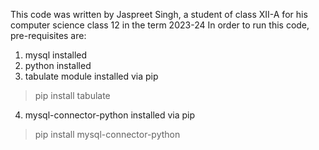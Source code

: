 This code was written by Jaspreet Singh, a student of class XII-A for his computer science class 12 in the term 2023-24
In order to run this code, pre-requisites are:
1. mysql installed
2. python installed
3. tabulate module installed via pip
>pip install tabulate
4. mysql-connector-python installed via pip
>pip install mysql-connector-python